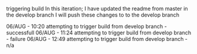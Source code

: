 triggering build
In this iteration; I have updated the readme from master in the develop branch 
I will push these changes to to the develop branch 

06/AUG - 10:20  attempting to trigger build from develop branch - successfull
06/AUG - 11:24  attempting to trigger build from develop branch - failure 
06/AUG - 12:49  attempting to trigger build from develop branch - n/a
